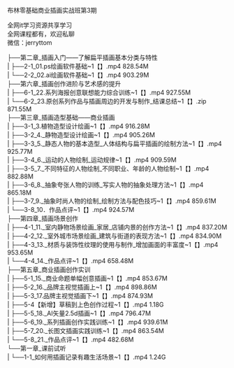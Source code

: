 布林零基础商业插画实战班第3期

全网it学习资源共享学习<br>全网课程都有，欢迎私聊<br>微信：jerryttom<br>

├──第二章_插画入门——了解扁平插画基本分类与特性<br> | ├──2-1_01.ps绘画软件基础~1【】.mp4 828.54M<br> | └──2-2_02.ai绘画软件基础~1【】.mp4 903.29M<br> ├──第六章_插画创作进阶与艺术感的提升<br> | ├──6-1_22.系列海报创意联想能力综合训练~1【】.mp4 927.55M<br> | └──6-2_23.原创系列作品与插画周边的开发与制作_结课总结~1【】.zip 871.55M<br> ├──第三章_插画造型基础——商业插画<br> | ├──3-1_3.植物造型设计绘画~1【】.mp4 916.28M<br> | ├──3-2_4._静物造型设计绘画~1【】.mp4 905.26M<br> | ├──3-3_5._静态人物的基本造型_人体结构与扁平插画的绘制方法~1【】.mp4 925.77M<br> | ├──3-4_6._运动的人物绘制_运动规律~1【】.mp4 909.59M<br> | ├──3-5_7._不同特征的人物绘制_不同职业、年龄的人物绘制~1【】.mp4 882.88M<br> | ├──3-6_8._抽象夸张人物的训练_写实人物的抽象处理方法~1【】.mp4 865.18M<br> | ├──3-7_9._抽象时尚人物的绘制_绘制方法与配色技巧~1【】.mp4 859.61M<br> | └──3-8_10．作品点评~1【】.mp4 924.57M<br> ├──第四章_插画场景创作<br> | ├──4-1_11._室内静物场景绘画_家居_店铺内景的创作方法~1【】.mp4 837.20M<br> | ├──4-2_12._室外城市场景绘画_建筑与街道的表现方法~1【】.mp4 834.90M<br> | ├──4-3_13._材质与装饰性纹理的使用与制作_增加画面的丰富度~1【】.mp4 953.65M<br> | └──4-4_14._作品点评~1【】.mp4 658.48M<br> ├──第五章_商业插画创作实训<br> | ├──5-1_15._商业命题单幅创意插画~1【】.mp4 853.67M<br> | ├──5-2_16._品牌主视觉插画上~1【】.mp4 898.86M<br> | ├──5-3_17.品牌主视觉插画下~1【】.mp4 874.93M<br> | ├──5-4【新增】草稿到上色创作过程~1【】.mp4 1.18G<br> | ├──5-5_18._AI矢量2.5d插画~1【】.mp4 796.47M<br> | ├──5-6_19._系列插画创作实践训练~1【】.mp4 939.61M<br> | ├──5-7_20._长图文插画实践训练~1【】.mp4 863.54M<br> | └──5-8_21._作品点评~1【】.mp4 482.68M<br> └──第一章_课前试听<br> | └──1-1_如何用插画记录有趣生活场景~1【】.mp4 1.24G